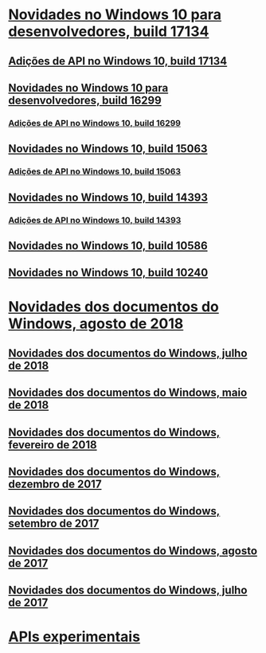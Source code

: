 # [Novidades no Windows 10 para desenvolvedores, build 17134](../whats-new/windows-10-build-17134.md)
## [Adições de API no Windows 10, build 17134](../whats-new/windows-10-build-17134-api-diff.md)
## [Novidades no Windows 10 para desenvolvedores, build 16299](../whats-new/windows-10-build-16299.md)
### [Adições de API no Windows 10, build 16299](../whats-new/windows-10-build-16299-api-diff.md)
## [Novidades no Windows 10, build 15063](../whats-new/windows-10-build-15063.md)
### [Adições de API no Windows 10, build 15063](../whats-new/windows-10-build-15063-api-diff.md)
## [Novidades no Windows 10, build 14393](../whats-new/windows-10-build-14393.md)
### [Adições de API no Windows 10, build 14393](../whats-new/windows-10-build-14393-api-diff.md)
## [Novidades no Windows 10, build 10586](../whats-new/windows-10-build-10586.md)
## [Novidades no Windows 10, build 10240](../whats-new/windows-10-build-10240.md)
# [Novidades dos documentos do Windows, agosto de 2018](../whats-new/windows-docs-august-2018.md)
## [Novidades dos documentos do Windows, julho de 2018](../whats-new/windows-docs-july-2018.md)
## [Novidades dos documentos do Windows, maio de 2018](../whats-new/windows-docs-may-2018.md)
## [Novidades dos documentos do Windows, fevereiro de 2018](../whats-new/windows-docs-february-2018.md)
## [Novidades dos documentos do Windows, dezembro de 2017](../whats-new/windows-docs-december-2017.md)
## [Novidades dos documentos do Windows, setembro de 2017](../whats-new/windows-docs-september-2017.md)
## [Novidades dos documentos do Windows, agosto de 2017](../whats-new/windows-docs-august-2017.md)
## [Novidades dos documentos do Windows, julho de 2017](../whats-new/windows-docs-july-2017.md)
# [APIs experimentais](../whats-new/experimental-apis.md)